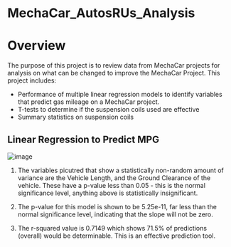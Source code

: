 # MechaCar_AutosRUs_Analysis

# Overview
The purpose of this project is to review data from MechaCar projects for analysis on what can be changed to improve the MechaCar Project. 
This project includes:
- Performance of multiple linear regression models to identify variables that predict gas mileage on a MechaCar project.
- T-tests  to determine if the suspension coils used are effective
- Summary statistics on suspension coils

## Linear Regression to Predict MPG

![image](https://user-images.githubusercontent.com/99559096/173224960-1ca55b54-46bc-4956-87ef-ab207a15701e.png)

1. The variables picutred that show a statistically non-random amount of variance are the Vehicle Length, and the Ground Clearance of the vehicle. These have a p-value less than 0.05 - this is the normal significance level, anything above is statistically insignificant.

2. The p-value for this model is shown to be 5.25e-11, far less than the normal significance level, indicating that the slope will not be zero.

3. The r-squared value is 0.7149 which shows 71.5% of predictions (overall) would be determinable. This is an effective prediction tool. 

